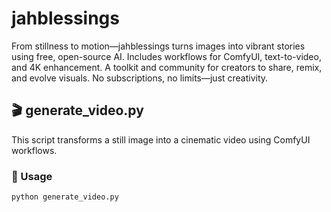 # jahblessings
From stillness to motion—jahblessings turns images into vibrant stories using free, open-source AI. Includes workflows for ComfyUI, text-to-video, and 4K enhancement. A toolkit and community for creators to share, remix, and evolve visuals. No subscriptions, no limits—just creativity.
## 🎬 generate_video.py
This script transforms a still image into a cinematic video using ComfyUI workflows.
### 🔧 Usage
```bash
python generate_video.py

